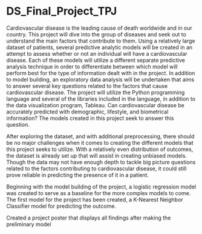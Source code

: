 # DS_Final_Project_TPJ
Cardiovascular disease is the leading cause of death worldwide and in our country. This project will dive into the group of diseases and seek out to understand the main factors that contribute to them. Using a relatively large dataset of patients, several predictive analytic models will be created in an attempt to assess whether or not an individual will have a cardiovascular disease. Each of these models will utilize a different separate predictive analysis technique in order to differentiate between which model will perform best for the type of information dealt with in the project. In addition to model building, an exploratory data analysis will be undertaken that aims to answer several key questions related to the factors that cause cardiovascular disease. The project will utilize the Python programming language and several of the libraries included in the language, in addition to the data visualization program, Tableau. Can cardiovascular disease be accurately predicted with demographic, lifestyle, and biometrical information? The models created in this project seek to answer this question. 

After exploring the dataset, and with additional preprocessing, there should be no major challenges when it comes to creating the different models that this project seeks to utilize. With a relatively even distribution of outcomes, the dataset is already set up that will assist in creating unbiased models. Though the data may not have enough depth to tackle big picture questions related to the factors contributing to cardiovascular disease, it could still prove reliable in predicting the presence of it in a patient.

Beginning with the model building of the project, a logistic regression model was created to serve as a baseline for the more complex models to come. The first model for the project has been created, a K-Nearest Neighbor Classifier model for predicting the outcome.

Created a project poster that displays all findings after making the preliminary model
